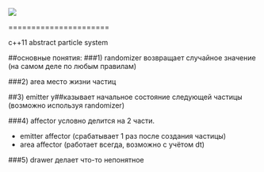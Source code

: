 <p align="left"><img src="https://raw.github.com/krushserg/Toucan-Particle-System/master/img/logo.png"></p>
======================

c++11 abstract particle system


##основные понятия:
###1) randomizer
возвращает случайное значение (на самом деле по любым правилам)

###2) area
место жизни частиц

##3) emitter
у##казывает начальное состояние следующей частицы (возможно используя randomizer)

###4) affector
условно делится на 2 части.
* emitter affector (срабатывает 1 раз после создания частицы)
* area affector (работает всегда, возможно с учётом dt)

###5) drawer
делает что-то непонятное
